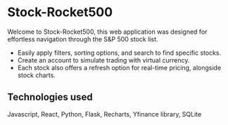 # Stock-Rocket500

Welcome to Stock-Rocket500, this web application was designed for effortless navigation through the S&P 500 stock list.

- Easily apply filters, sorting options, and search to find specific stocks. 
- Create an account to simulate trading with virtual currency. 
- Each stock also offers a refresh option for real-time pricing, alongside stock charts. 

## Technologies used
Javascript, React, Python, Flask, Recharts, Yfinance library, SQLite
